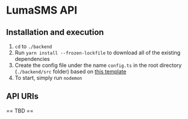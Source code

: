 # LumaSMS API

## Installation and execution
1. `cd` to `./backend`
2. Run `yarn install --frozen-lockfile` to download all of the existing dependencies
3. Create the config file under the name `config.ts` in the root directory (`./backend/src` folder) based on [this template](https://github.com/HypernovaTX/LumaSMSJS/blob/main/backend/src/config-template.ts)
4. To start, simply run `nodemon`

## API URIs
== TBD ==
